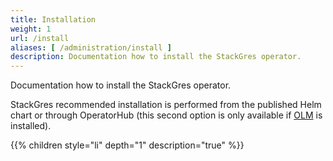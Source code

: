 ```yaml
---
title: Installation
weight: 1
url: /install
aliases: [ /administration/install ]
description: Documentation how to install the StackGres operator.
---
```


Documentation how to install the StackGres operator.

StackGres recommended installation is performed from the published Helm chart or through OperatorHub (this second option is only available if [OLM](https://olm.operatorframework.io/) is installed).

{{% children style="li" depth="1" description="true" %}}

